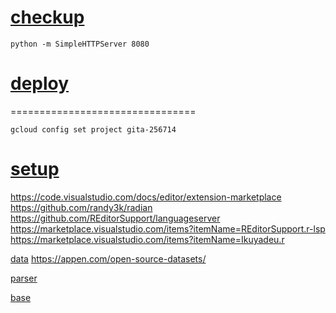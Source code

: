 # [checkup](https://console.cloud.google.com/user-preferences/cloud-profile?project=gita-256714)
``` 
python -m SimpleHTTPServer 8080 
```

# [deploy](https://console.cloud.google.com/storage/browser/_details/gita-256714.appspot.com/unnamed.png?project=gita-256714)
================================
```
gcloud config set project gita-256714
```

# [setup](https://cloud.google.com/natural-language/automl/docs/samples/automl-language-entity-extraction-create-dataset)

https://code.visualstudio.com/docs/editor/extension-marketplace
https://github.com/randy3k/radian
https://github.com/REditorSupport/languageserver
https://marketplace.visualstudio.com/items?itemName=REditorSupport.r-lsp
https://marketplace.visualstudio.com/items?itemName=Ikuyadeu.r

[data](https://www.ncbi.nlm.nih.gov/CBBresearch/Dogan/DISEASE/)
https://appen.com/open-source-datasets/

[parser](https://cloud.google.com/healthcare/docs/how-tos/nlp?_ga=2.264115916.-1796263399.1619947534#healthcare-nl-api-analyze-entities-cli-curl)


[base](https://console.cloud.google.com/natural-language/dashboard?project=gita-256714)